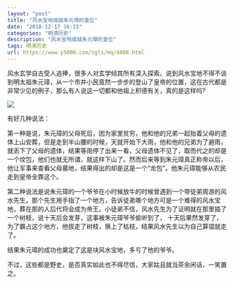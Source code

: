 ```yaml
---
layout: "post"
title: "风水宝地成就朱元璋的皇位"
date: "2018-12-17 16:15"
categories: "明清历史"
description: "风水宝地成就朱元璋的皇位"
tags: 明清历史
url: https://www.y5000.com/zgls/mq/4008.html
---
```






风水玄学自古受人追捧，很多人对玄学倾其所有深入探索。说到风水宝地不得不谈到明太祖朱元璋，从一个市井小民竟然一步步的登山了皇帝的位置，这在古代都是非常少见的例子，那么有人说这一切都和他祖上积德有关，真的是这样吗?

![](https://img.y5000.com/uploads/allimg/161027/10463IA0-0.jpg)

有好几种说法：

第一种是说，朱元璋的父母死后，因为家里贫穷，他和他的兄弟一起抬着父母的遗体上山安葬，但是走到半山腰的时候，天就开始下大雨，他和他的兄弟为了避雨，就丢下了父母的遗体，结果等雨停了出来一看，父母遗体不见了，取而代之的却是一个坟包，他们也就无所谓，就这样下山了。然而后来等到朱元璋真正称帝以后，他让军事来查看父母墓地，结果得出的却是这是一个“龙包”，他朱元璋能够从农民走到皇帝全靠这个。

第二种说法是说朱元璋的一个爷爷在小时候放牛的时候曾遇到一个带徒弟周游的风水先生，那个先生用手指了一个地方，告诉徒弟哪个地方可是一个难得的风水宝地，葬在那的人后代将会成为帝王。小徒弟不信，风水先生为了证明就在那里插了一个树枝，说十天后会发芽，这事被朱元璋爷爷偷听到了，
十天后果然发芽了，为了霸占这个地方，他拔走了树枝，换上了枯枝，结果风水先生以为自己算错就走了。

结果朱元璋的成功也奠定了这是块风水宝地，多亏了他的爷爷。

不过，这些都是野史，是否真实如此也不得尽信，大家姑且就当茶余闲话，一笑置之。
